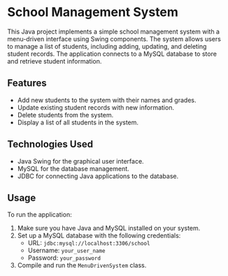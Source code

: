 

# School Management System

This Java project implements a simple school management system with a menu-driven interface using Swing components. The system allows users to manage a list of students, including adding, updating, and deleting student records. The application connects to a MySQL database to store and retrieve student information.

## Features

- Add new students to the system with their names and grades.
- Update existing student records with new information.
- Delete students from the system.
- Display a list of all students in the system.

## Technologies Used

- Java Swing for the graphical user interface.
- MySQL for the database management.
- JDBC for connecting Java applications to the database.

## Usage

To run the application:

1. Make sure you have Java and MySQL installed on your system.
2. Set up a MySQL database with the following credentials:
   - URL: `jdbc:mysql://localhost:3306/school`
   - Username: `your_user_name`
   - Password: `your_password`
3. Compile and run the `MenuDrivenSystem` class.
